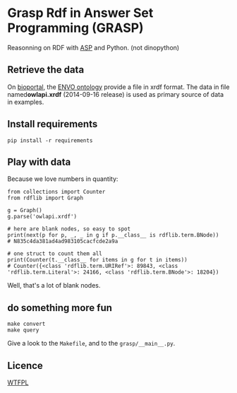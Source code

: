 # Grasp Rdf in Answer Set Programming (GRASP)
Reasonning on RDF with [ASP](https://en.wikipedia.org/wiki/Answer_set_programming) and Python. (not dinopython)


## Retrieve the data
On [bioportal](http://bioportal.bioontology.org), the [ENVO ontology](http://bioportal.bioontology.org/ontologies/ENVO) provide a file in xrdf format.
The data in file named**owlapi.xrdf** (2014-09-16 release) is used as primary source of data in examples.


## Install requirements

    pip install -r requirements


## Play with data
Because we love numbers in quantity:

    from collections import Counter
    from rdflib import Graph

    g = Graph()
    g.parse('owlapi.xrdf')

    # here are blank nodes, so easy to spot
    print(next(p for p, _, _ in g if p.__class__ is rdflib.term.BNode))
    # N835c4da381ad4ad983105cacfcde2a9a

    # one struct to count them all
    print(Counter(t.__class__ for items in g for t in items))
    # Counter({<class 'rdflib.term.URIRef'>: 89843, <class 'rdflib.term.Literal'>: 24166, <class 'rdflib.term.BNode'>: 18204})

Well, that's a lot of blank nodes.


## do something more fun

    make convert
    make query

Give a look to the `Makefile`, and to the `grasp/__main__.py`.


## Licence
[WTFPL](http://www.wtfpl.net/)

